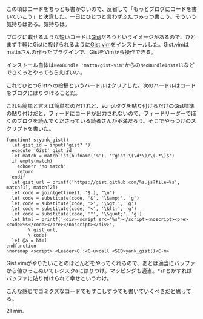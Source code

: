 この頃はコードをちっとも書かないので、反省して「もっとブログにコードを書いていこう」と決意した。一日にひとつと言わずふたつみっつ書こう。そういう気持ちはある。気持ちは。

ブログに載せるような短いコードは[Gist](https://gist.github.com/)だろうというイメージがあるので、ひとまず手軽にGistに投げられるように[Gist.vim](https://github.com/mattn/gist-vim/)をインストールした。Gist.vimはmattnさんの作ったプラグインで、GistをVimから操作できる。

インストール自体は`NeoBundle 'mattn/gist-vim'`からの`NeoBundleInstall`などでさくっとやってもらえばいい。

これでひとつGistへの投稿というハードルはクリアした。次のハードルはコードをブログにはりつけることだ。

これも簡単と言えば簡単なのだけれど、scriptタグを貼り付けるだけのGist標準の貼り付けだと、フィードにコードが出力されないので、フィードリーダーでぼくのブログを読んでくださっている読者さんが不満だろう。そこでやっつけのスクリプトを書いた。

<div><script src="https://gist.github.com/3129678.js?file=yank_gist.vim"></script><noscript>
<pre><code>function! s:yank_gist()
  let gist_id = input('gist? ')
  execute 'Gist' gist_id
  let match = matchlist(bufname('%'), '^gist:\(\d*\)/\(.*\)$')
  if empty(match)
    echoerr 'no match'
    return
  endif
  let gist_url = printf('https://gist.github.com/%s.js?file=%s', match[1], match[2])
  let code = join(getline(1, '$'), &quot;\n&quot;)
  let code = substitute(code, '&amp;', '\&amp;amp;', 'g')
  let code = substitute(code, '&gt;', '\&amp;gt;', 'g')
  let code = substitute(code, '&lt;', '\&amp;lt;', 'g')
  let code = substitute(code, '&quot;', '\&amp;quot;', 'g')
  let html = printf('&lt;div&gt;&lt;script src=&quot;%s&quot;&gt;&lt;/script&gt;&lt;noscript&gt;&lt;pre&gt;&lt;code&gt;%s&lt;/code&gt;&lt;/pre&gt;&lt;/noscript&gt;&lt;/div&gt;',
        \ gist_url,
        \ code)
  let @a = html
endfunction
nnoremap &lt;script&gt; &lt;Leader&gt;G :&lt;C-u&gt;call &lt;SID&gt;yank_gist()&lt;C-m&gt;</code></pre></noscript></div>

Gist.vimがやりたいことのほとんどをやってくれるので、あとは適当にバッファから値ひっこぬいてレジスタaにはりつけ。マッピングも適当。`"aP`とかすればバッファに貼り付けられて幸せというわけ。

こんな感じでゴミクズなコードでもすこしずつでも書いていくべきだと思ってる。

21 min.

